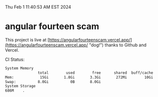 Thu Feb  1 11:40:53 AM EST 2024

# angular fourteen scam


This project is live at [https://angularfourteenscam.vercel.app/](https://angularfourteenscam.vercel.app/ "dog!") thanks to Github and Vercel.

CI Status: 

```bash
System Memory
               total        used        free      shared  buff/cache   available
Mem:            15Gi       1.8Gi       3.3Gi       272Mi        10Gi        13Gi
Swap:          8.0Gi          0B       8.0Gi
System Storage
686M	.
```
```bash
